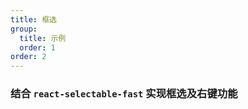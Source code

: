 ```yaml
---
title: 框选
group:
  title: 示例
  order: 1
order: 2
---
```


### 结合 `react-selectable-fast` 实现框选及右键功能

<code src="../examples/selectable.tsx"></code>
